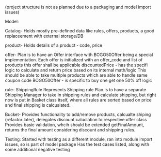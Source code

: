 
(project structure is not as planned due to a packaging and model import issues)

Model: 

Catalog-
Holds mostly pre-defined data like rules, offers, products, a good replaceement with external storage/DB

product-
Holds details of a product - code, price

offer-
Plan is to have an Offer interface with BOGO50Offer being a special implementation.
Each offer is initialized with an offer_code and list of products this offer shall be applicable 
discountedPrice - has the specifi logic to calculate and return price based on its internal math/logic
This should be able to take multiple products which are able to handle same coupon code
BOGO50Offer - is specific to buy one get one 50% off logic

rule-
ShippingRule Represents Shipping rule
Plan is to have a separate Shipping Manager to take in shipping rules and calculate shipping, but right now is put in Basket class itself, where all rules are sorted based on price and final shipping is calcualated.

Bucket-
Provides functionality to add/remove products, calcualte shiping (refactor later), delegates discount caluclation to respective offer class
Provides basic validation, whcih should be extended
getFinalAmount, returns the final amount considering discount and shipping rules.


Testing:
Started with testing as a different module, ran into module import issues, so is part of model package
Has the test cases listed, along with some additional negative testing